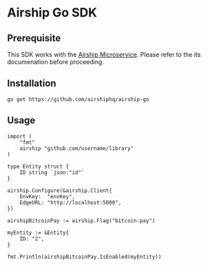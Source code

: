 # Airship Go SDK

## Prerequisite

This SDK works with the [Airship Microservice](https://github.com/airshiphq/airship-microservice). Please refer to the its documenation before proceeding.

## Installation

```
go get https://github.com/airshiphq/airship-go
```

## Usage
```
import (
    "fmt"
    airship "github.com/username/library"
)

type Entity struct {
    ID string `json:"id"`
}

airship.Configure(&airship.Client{
    EnvKey:  "envKey",
    EdgeURL: "http://localhost:5000",
})

airshipBitcoinPay := airship.Flag("bitcoin-pay")

myEntity := &Entity{
    ID: "2",
}

fmt.Println(airshipBitcoinPay.IsEnabled(myEntity))
```
